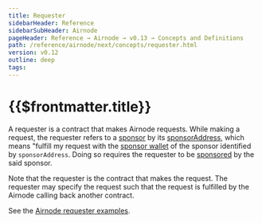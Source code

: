 ```yaml
---
title: Requester
sidebarHeader: Reference
sidebarSubHeader: Airnode
pageHeader: Reference → Airnode → v0.13 → Concepts and Definitions
path: /reference/airnode/next/concepts/requester.html
version: v0.12
outline: deep
tags:
---
```


<VersionWarning/>

<PageHeader/>

<SearchHighlight/>

<FlexStartTag/>

# {{$frontmatter.title}}

A requester is a contract that makes Airnode requests. While making a request,
the requester refers to a [sponsor](/reference/airnode/next/concepts/sponsor.md)
by its
[sponsorAddress](/reference/airnode/next/concepts/sponsor.md#sponsoraddress),
which means "fulfill my request with the
[sponsor wallet](/reference/airnode/next/concepts/sponsor.md#sponsorwallet) of
the sponsor identified by `sponsorAddress`. Doing so requires the requester to
be [sponsored](/reference/airnode/next/concepts/sponsor.md) by the said sponsor.

Note that the requester is the contract that makes the request. The requester
may specify the request such that the request is fulfilled by the Airnode
calling back another contract.

See the
[Airnode requester examples<ExternalLinkImage/>](https://github.com/api3dao/airnode/tree/v0.12/packages/airnode-examples/contracts).

<FlexEndTag/>
